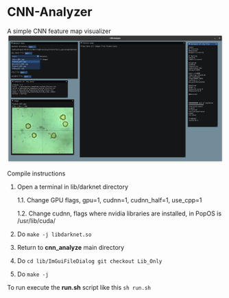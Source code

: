 # CNN-Analyzer
A simple CNN feature map visualizer
![demo](screenshots/demo.png)

Compile instructions

1. Open a terminal in lib/darknet directory

	1.1. Change GPU flags, gpu=1, cudnn=1, cudnn_half=1, use_cpp=1

	1.2. Change cudnn, flags where nvidia libraries are installed, in PopOS is /usr/lib/cuda/
	
2. Do `make -j libdarknet.so`

3. Return to **cnn_analyze** main directory

4. Do 
	`cd lib/ImGuiFileDialog
	git checkout Lib_Only`

5. Do `make -j`

To run execute the **run.sh** script like this `sh run.sh`
